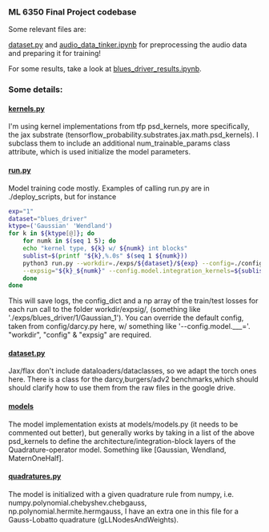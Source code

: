 ### ML 6350 Final Project codebase

Some relevant files are: 

[dataset.py](dataset.py) and 
[audio_data_tinker.ipynb](./dev_notebooks/audio_data_tinker.ipynb) for preprocessing the audio data and preparing it for training! 

For some results, take a look at [blues_driver_results.ipynb](./dev_notebooks/blues_driver_results.ipynb).



### Some details:

#### [kernels.py](kernels.py)
I'm using kernel implementations from tfp psd_kernels, more specifically, the jax substrate (tensorflow_probability.substrates.jax.math.psd_kernels). I subclass them to include an additional num_trainable_params class attribute, which is used initialize the model parameters. 

#### [run.py](run.py)
Model training code mostly. Examples of calling run.py are in ./deploy_scripts, but for instance

```bash
exp="1"
dataset="blues_driver"
ktype=('Gaussian' 'Wendland')
for k in ${ktype[@]}; do
    for numk in $(seq 1 5); do
    echo "kernel type, ${k} w/ ${numk} int blocks"
    sublist=$(printf "${k},%.0s" $(seq 1 ${numk}))
    python3 run.py --workdir=./exps/${dataset}/${exp} --config=./config/${dataset}.py \
    --expsig="${k}_${numk}" --config.model.integration_kernels=${sublist[@]}
    done
done
```

This will save logs, the config_dict and a np array of the train/test losses for each run call to the folder workdir/expsig/, (something like './exps/blues_driver/1/Gaussian_1'). You can override the default config, taken from config/darcy.py here, w/ something like '--config.model.___='. "workdir", "config" & "expsig" are required. 


#### [dataset.py](dataset.py)
Jax/flax don't include dataloaders/dataclasses, so we adapt the torch ones here. There is a class for the darcy,burgers/adv2 benchmarks,which should should clarify how to use them from the raw files in the google drive. 


#### [models](models/models.py)
The model implementation exists at models/models.py (it needs to be commented out better), but generally works by taking in a list of the above psd_kernels to define the architecture/integration-block layers of the Quadrature-operator model. Something like [Gaussian, Wendland, MaternOneHalf].


#### [quadratures.py](quadratures.py)
The model is initialized with a given quadrature rule from numpy, i.e.
numpy.polynomial.chebyshev.chebgauss, np.polynomial.hermite.hermgauss, I have an extra one in this file for a Gauss-Lobatto quadrature (gLLNodesAndWeights).